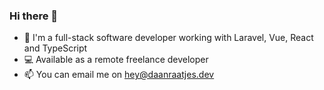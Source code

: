 ### Hi there 👋

- 🙋 I'm a full-stack software developer working with Laravel, Vue, React and TypeScript 
- 💻 Available as a remote freelance developer
- 📫 You can email me on hey@daanraatjes.dev

